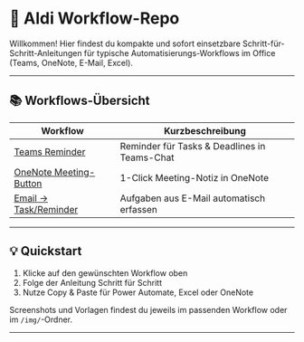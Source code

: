 # 🚀 Aldi Workflow-Repo

Willkommen! Hier findest du kompakte und sofort einsetzbare Schritt-für-Schritt-Anleitungen für typische Automatisierungs-Workflows im Office (Teams, OneNote, E-Mail, Excel).

---

## 📚 Workflows-Übersicht

| Workflow                          | Kurzbeschreibung                     
| ---------------------------------- | ------------------------------------
| [Teams Reminder](workflows/reminder-teams.md)   | Reminder für Tasks & Deadlines in Teams-Chat
| [OneNote Meeting-Button](workflows/onenote-meeting-button.md) | 1-Click Meeting-Notiz in OneNote
| [Email → Task/Reminder](workflows/email-to-task.md)           | Aufgaben aus E-Mail automatisch erfassen

---

## 💡 Quickstart

1. Klicke auf den gewünschten Workflow oben
2. Folge der Anleitung Schritt für Schritt
3. Nutze Copy & Paste für Power Automate, Excel oder OneNote

Screenshots und Vorlagen findest du jeweils im passenden Workflow oder im `/img/`-Ordner.

---
